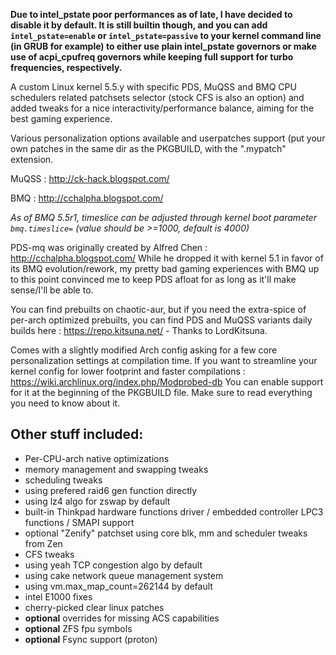 **Due to intel_pstate poor performances as of late, I have decided to disable it by default. It is still builtin though, and you can add `intel_pstate=enable` or `intel_pstate=passive` to your kernel command line (in GRUB for example) to either use plain intel_pstate governors or make use of acpi_cpufreq governors while keeping full support for turbo frequencies, respectively.**

A custom Linux kernel 5.5.y with specific PDS, MuQSS and BMQ CPU schedulers related patchsets selector (stock CFS is also an option) and added tweaks for a nice interactivity/performance balance, aiming for the best gaming experience.

Various personalization options available and userpatches support (put your own patches in the same dir as the PKGBUILD, with the ".mypatch" extension.

MuQSS : http://ck-hack.blogspot.com/

BMQ : http://cchalpha.blogspot.com/

*As of BMQ 5.5r1, timeslice can be adjusted through kernel boot parameter `bmq.timeslice=` (value should be >=1000, default is 4000)*

PDS-mq was originally created by Alfred Chen : http://cchalpha.blogspot.com/
While he dropped it with kernel 5.1 in favor of its BMQ evolution/rework, my pretty bad gaming experiences with BMQ up to this point convinced me to keep PDS afloat for as long as it'll make sense/I'll be able to.

You can find prebuilts on chaotic-aur, but if you need the extra-spice of per-arch optimized prebuilts, you can find PDS and MuQSS variants daily builds here : https://repo.kitsuna.net/ - Thanks to LordKitsuna.

Comes with a slightly modified Arch config asking for a few core personalization settings at compilation time.
If you want to streamline your kernel config for lower footprint and faster compilations : https://wiki.archlinux.org/index.php/Modprobed-db
You can enable support for it at the beginning of the PKGBUILD file. Make sure to read everything you need to know about it.

## Other stuff included:
- Per-CPU-arch native optimizations
- memory management and swapping tweaks
- scheduling tweaks
- using prefered raid6 gen function directly
- using lz4 algo for zswap by default
- built-in Thinkpad hardware functions driver / embedded controller LPC3 functions / SMAPI support
- optional "Zenify" patchset using core blk, mm and scheduler tweaks from Zen
- CFS tweaks
- using yeah TCP congestion algo by default
- using cake network queue management system
- using vm.max_map_count=262144 by default
- intel E1000 fixes
- cherry-picked clear linux patches
- **optional** overrides for missing ACS capabilities
- **optional** ZFS fpu symbols
- **optional** Fsync support (proton)
